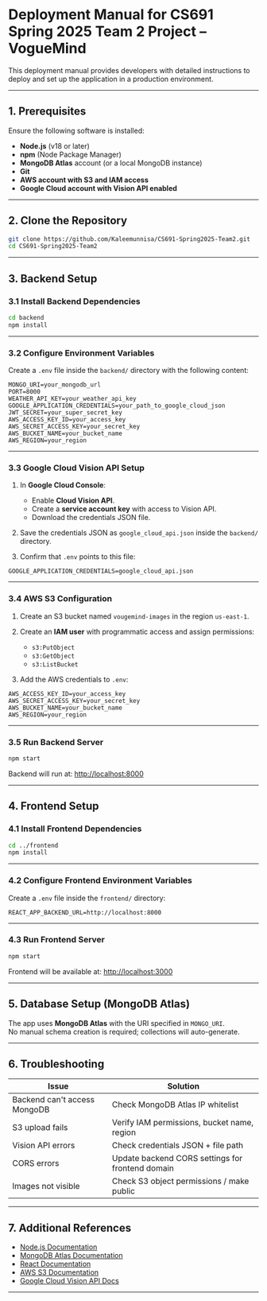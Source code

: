 # Deployment Manual for CS691 Spring 2025 Team 2 Project – VogueMind

This deployment manual provides developers with detailed instructions to deploy and set up the application in a production environment. 

---

## 1. Prerequisites

Ensure the following software is installed:

- **Node.js** (v18 or later)
- **npm** (Node Package Manager)
- **MongoDB Atlas** account (or a local MongoDB instance)
- **Git**
- **AWS account with S3 and IAM access**
- **Google Cloud account with Vision API enabled**

---

## 2. Clone the Repository

```bash
git clone https://github.com/Kaleemunnisa/CS691-Spring2025-Team2.git
cd CS691-Spring2025-Team2
```

---

## 3. Backend Setup

### 3.1 Install Backend Dependencies

```bash
cd backend
npm install
```

---

### 3.2 Configure Environment Variables

Create a `.env` file inside the `backend/` directory with the following content:

```env
MONGO_URI=your_mongodb_url
PORT=8000
WEATHER_API_KEY=your_weather_api_key
GOOGLE_APPLICATION_CREDENTIALS=your_path_to_google_cloud_json
JWT_SECRET=your_super_secret_key
AWS_ACCESS_KEY_ID=your_access_key
AWS_SECRET_ACCESS_KEY=your_secret_key
AWS_BUCKET_NAME=your_bucket_name
AWS_REGION=your_region
```
---

### 3.3 Google Cloud Vision API Setup

1. In **Google Cloud Console**:
   - Enable **Cloud Vision API**.
   - Create a **service account key** with access to Vision API.
   - Download the credentials JSON file.

2. Save the credentials JSON as `google_cloud_api.json` inside the `backend/` directory.

3. Confirm that `.env` points to this file:

```env
GOOGLE_APPLICATION_CREDENTIALS=google_cloud_api.json
```
---

### 3.4 AWS S3 Configuration

1. Create an S3 bucket named `vougemind-images` in the region `us-east-1`.

2. Create an **IAM user** with programmatic access and assign permissions:
   - `s3:PutObject`
   - `s3:GetObject`
   - `s3:ListBucket`

3. Add the AWS credentials to `.env`:

```env
AWS_ACCESS_KEY_ID=your_access_key
AWS_SECRET_ACCESS_KEY=your_secret_key
AWS_BUCKET_NAME=your_bucket_name
AWS_REGION=your_region
```
---

### 3.5 Run Backend Server

```bash
npm start
```

Backend will run at: [http://localhost:8000](http://localhost:8000)

---

## 4. Frontend Setup

### 4.1 Install Frontend Dependencies

```bash
cd ../frontend
npm install
```

---

### 4.2 Configure Frontend Environment Variables

Create a `.env` file inside the `frontend/` directory:

```env
REACT_APP_BACKEND_URL=http://localhost:8000
```

---

### 4.3 Run Frontend Server

```bash
npm start
```

Frontend will be available at: [http://localhost:3000](http://localhost:3000)

---

## 5. Database Setup (MongoDB Atlas)

The app uses **MongoDB Atlas** with the URI specified in `MONGO_URI`.  
No manual schema creation is required; collections will auto-generate.

---

## 6. Troubleshooting

| Issue                       | Solution                                      |
|----------------------------|----------------------------------------------|
| Backend can't access MongoDB | Check MongoDB Atlas IP whitelist             |
| S3 upload fails             | Verify IAM permissions, bucket name, region  |
| Vision API errors           | Check credentials JSON + file path           |
| CORS errors                 | Update backend CORS settings for frontend domain |
| Images not visible          | Check S3 object permissions / make public    |

---

## 7. Additional References

- [Node.js Documentation](https://nodejs.org/en/docs/)
- [MongoDB Atlas Documentation](https://www.mongodb.com/docs/atlas/)
- [React Documentation](https://react.dev/learn)
- [AWS S3 Documentation](https://docs.aws.amazon.com/s3/index.html)
- [Google Cloud Vision API Docs](https://cloud.google.com/vision/docs)

---

